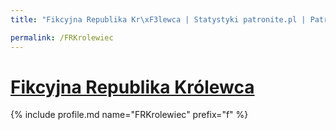 ```yaml
---
title: "Fikcyjna Republika Kr\xF3lewca | Statystyki patronite.pl | Patromierz"

permalink: /FRKrolewiec
---
```


# [Fikcyjna Republika Królewca](https://patronite.pl/FRKrolewiec)

{% include profile.md name="FRKrolewiec" prefix="f" %}
